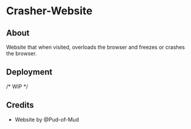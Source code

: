 # Crasher-Website
## About
Website that when visited, overloads the browser and freezes or crashes the browser. 

## Deployment
/* WIP */

## Credits
 - Website by @Pud-of-Mud
